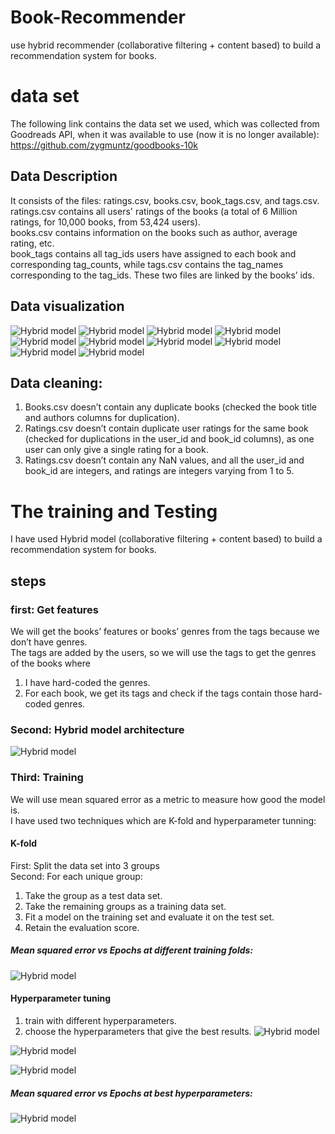 # Book-Recommender
use hybrid recommender (collaborative filtering + content based) to build a recommendation system for books.

# data set
The following link contains the data set we used, which was collected from Goodreads API, when it was available to use (now it is no longer available):
https://github.com/zygmuntz/goodbooks-10k

## Data Description
It consists of the files: ratings.csv, books.csv, book_tags.csv, and tags.csv. \
ratings.csv contains all users' ratings of the books (a total of 6 Million ratings, for 10,000 books, from 53,424 users).  \
books.csv contains information on the books such as author, average rating, etc. \
book_tags contains all tag_ids users have assigned to each book and corresponding tag_counts, while tags.csv contains the tag_names corresponding to the tag_ids. These two files are linked by the books’ ids. 

## Data visualization
![Hybrid model](images/v1.PNG)
![Hybrid model](images/v2.PNG)
![Hybrid model](images/v3.PNG)
![Hybrid model](images/v4.PNG)
![Hybrid model](images/v6.PNG)
![Hybrid model](images/v7.PNG)
![Hybrid model](images/v8.PNG)
![Hybrid model](images/v9.PNG)
![Hybrid model](images/v10.PNG)
![Hybrid model](images/v11.PNG)

## Data cleaning:
1. Books.csv doesn’t contain any duplicate books (checked the book title and authors columns for duplication). 
2. Ratings.csv doesn’t contain  duplicate user ratings for the same book (checked for duplications in the user_id and book_id columns), as one user can only give a single rating for a book. 
3.    Ratings.csv doesn’t contain any NaN values, and all the user_id and book_id are integers, and ratings are integers varying from 1 to 5. 


# The training and Testing
I have used Hybrid model (collaborative filtering + content based) to build a recommendation system for books. 
## steps
### first: Get features
We will get the books’ features or books’ genres from the tags because we don’t have genres.\
The tags are added by the users, so we will use the tags to get the genres of the books where 
1. I have hard-coded the genres. 
2. For each book, we get its tags and check if the tags contain those
hard-coded genres. 
### Second: Hybrid model architecture 
![Hybrid model](images/hybrid_model.PNG)
### Third: Training
We will use mean squared error as a metric to measure how good the
model is. \
I have used two techniques which are K-fold and hyperparameter tunning: 
#### K-fold
First: Split the data set into 3 groups \
Second: For each unique group: 
1. Take the group as a test data set. 
2. Take the remaining groups as a training data set. 
3. Fit a model on the training set and evaluate it on the test set. 
4. Retain the evaluation score. 

##### Mean squared error vs Epochs at different training folds:
![Hybrid model](images/k_folds.PNG)

#### Hyperparameter tuning
1. train with different hyperparameters.
2. choose the hyperparameters that give the best results. 
![Hybrid model](images/mse_vs_epochs_e.PNG) 

![Hybrid model](images/mse_vs_epochs_lr.PNG) 

![Hybrid model](images/mse_vs_epochs_a.PNG) 

##### Mean squared error vs Epochs at best hyperparameters: 
![Hybrid model](images/best_model.PNG)

